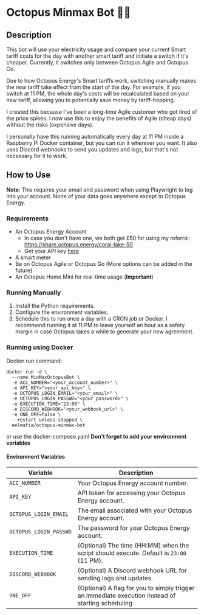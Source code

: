 # Octopus Minmax Bot 🐙🤖

## Description
This bot will use your electricity usage and compare your current Smart tariff costs for the day with another smart tariff and initiate a switch if it's cheaper. Currently, it switches only between Octopus Agile and Octopus Go.

Due to how Octopus Energy's Smart tariffs work, switching manually makes the *new* tariff take effect from the start of the day. For example, if you switch at 11 PM, the whole day's costs will be recalculated based on your new tariff, allowing you to potentially save money by tariff-hopping.

I created this because I've been a long-time Agile customer who got tired of the price spikes. I now use this to enjoy the benefits of Agile (cheap days) without the risks (expensive days).

I personally have this running automatically every day at 11 PM inside a Raspberry Pi Docker container, but you can run it wherever you want. It also uses Discord webhooks to send you updates and logs, but that's not necessary for it to work.

## How to Use
**Note**: This requires your email and password when using Playwright to log into your account. None of your data goes anywhere except to Octopus Energy.

### Requirements
- An Octopus Energy Account  
  - In case you don't have one, we both get £50 for using my referral: https://share.octopus.energy/coral-lake-50
  - Get your API key [here](https://octopus.energy/dashboard/new/accounts/personal-details/api-access)
- A smart meter
- Be on Octopus Agile or Octopus Go (More options can be added in the future)
- An Octopus Home Mini for real-time usage (**Important**)

### Running Manually
1. Install the Python requirements.
2. Configure the environment variables.
3. Schedule this to run once a day with a CRON job or Docker. I recommend running it at 11 PM to leave yourself an hour as a safety margin in case Octopus takes a while to generate your new agreement.

### Running using Docker
Docker run command:
```
docker run -d \
  --name MinMaxOctopusBot \
  -e ACC_NUMBER="<your_account_number>" \
  -e API_KEY="<your_api_key>" \
  -e OCTOPUS_LOGIN_EMAIL="<your_email>" \
  -e OCTOPUS_LOGIN_PASSWD="<your_password>" \
  -e EXECUTION_TIME="23:00" \
  -e DISCORD_WEBHOOK="<your_webhook_url>" \
  -e ONE_OFF=false \
  --restart unless-stopped \
  eelmafia/octopus-minmax-bot
```

or use the docker-compose.yaml **Don't forget to add your environment variables**

#### Environment Variables
| Variable               | Description                                                                                       |
|------------------------|---------------------------------------------------------------------------------------------------|
| `ACC_NUMBER`           | Your Octopus Energy account number.                                                               |
| `API_KEY`              | API token for accessing your Octopus Energy account.                                              |
| `OCTOPUS_LOGIN_EMAIL`  | The email associated with your Octopus Energy account.                                            |
| `OCTOPUS_LOGIN_PASSWD` | The password for your Octopus Energy account.                                                     |
| `EXECUTION_TIME`       | (Optional) The time (HH:MM) when the script should execute. Default is `23:00` (11 PM).           |
| `DISCORD_WEBHOOK`      | (Optional) A Discord webhook URL for sending logs and updates.                                    |
| `ONE_OFF`              | (Optional) A flag for you to simply trigger an immediate execution instead of starting scheduling |
